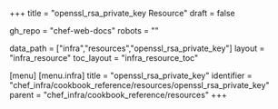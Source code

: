 +++
title = "openssl_rsa_private_key Resource"
draft = false

gh_repo = "chef-web-docs"
robots = ""

data_path = ["infra","resources","openssl_rsa_private_key"]
layout = "infra_resource"
toc_layout = "infra_resource_toc"


[menu]
  [menu.infra]
    title = "openssl_rsa_private_key"
    identifier = "chef_infra/cookbook_reference/resources/openssl_rsa_private_key"
    parent = "chef_infra/cookbook_reference/resources"
+++

<!-- The contents of this page are automatically generated from the openssl_rsa_private_key.yaml file in the data directory. -->
<!-- To suggest a change, edit the https://github.com/chef/chef/blob/master/lib/chef/resource/openssl_rsa_private_key.rb file
      and submit a pull request to the https://github.com/chef/chef repository. -->
